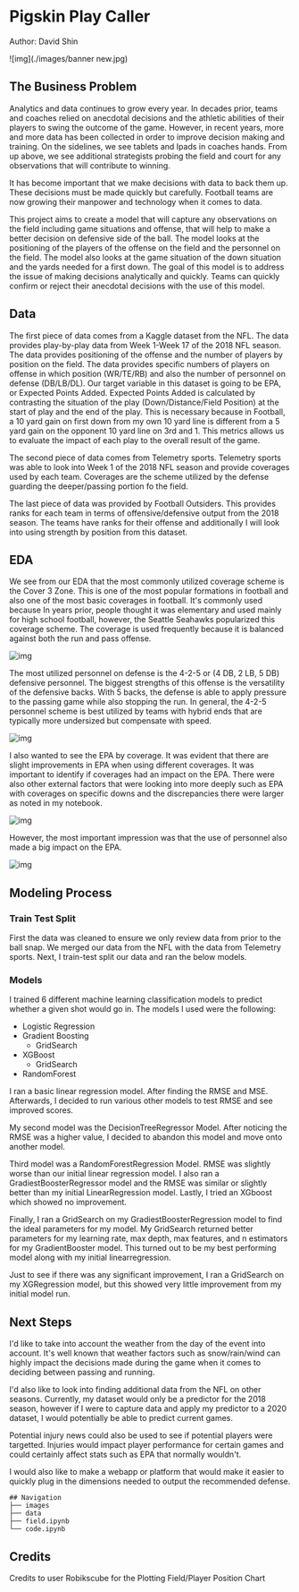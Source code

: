 # Pigskin Play Caller
Author: David Shin

![img](./images/banner new.jpg)


## The Business Problem

Analytics and data continues to grow every year. In decades prior, teams and coaches relied on anecdotal decisions and the athletic abilities of their players to swing the outcome of the game. However, in recent years, more and more data has been collected in order to improve decision making and training. On the sidelines, we see tablets and Ipads in coaches hands. From up above, we see additional strategists probing the field and court for any observations that will contribute to winning. 

It has become important that we make decisions with data to back them up. These decisions must be made quickly but carefully. Football teams are now growing their manpower and technology when it comes to data. 

This project aims to create a model that will capture any observations on the field including game situations and offense, that will help to make a better decision on defensive side of the ball. The model looks at the positioning of the players of the offense on the field and the personnel on the field. The model also looks at the game situation of the down situation and the yards needed for a first down. The goal of this model is to address the issue of making decisions analytically and quickly. Teams can quickly confirm or reject their anecdotal decisions with the use of this model. 


## Data

The first piece of data comes from a Kaggle dataset from the NFL. The data provides play-by-play data from Week 1-Week 17 of the 2018 NFL season. The data provides positioning of the offense and the number of players by position on the field. The data provides specific numbers of players on offense in which position (WR/TE/RB) and also the number of personnel on defense (DB/LB/DL). Our target variable in this dataset is going to be EPA, or Expected Points Added. Expected Points Added is calculated by contrasting the situation of the play (Down/Distance/Field Position) at the start of play and the end of the play. This is necessary because in Football, a 10 yard gain on first down from my own 10 yard line is different from a 5 yard gain on the opponent 10 yard line on 3rd and 1. This metrics allows us to evaluate the impact of each play to the overall result of the game. 

The second piece of data comes from Telemetry sports. Telemetry sports was able to look into Week 1 of the 2018 NFL season and provide coverages used by each team. Coverages are the scheme utilized by the defense guarding the deeper/passing portion fo the field. 

The last piece of data was provided by Football Outsiders. This provides ranks for each team in terms of offensive/defensive output from the 2018 season. The teams have ranks for their offense and additionally I will look into using strength by position from this dataset.

## EDA

We see from our EDA that the most commonly utilized coverage scheme is the Cover 3 Zone. This is one of the most popular formations in football and also one of the most basic coverages in football. It's commonly used because In years prior, people thought it was elementary and used mainly for high school football, however, the Seattle Seahawks popularized this coverage scheme. The coverage is used frequently because it is balanced against both the run and pass offense.

![img](./images/coveragecount.png)

The most utilized personnel on defense is the  4-2-5 or (4 DB, 2 LB, 5 DB) defensive personnel. The biggest strengths of this offense is the versatility of the defensive backs. With 5 backs, the defense is able to apply pressure to the passing game while also stopping the run. In general, the 4-2-5 personnel scheme is best utilized by teams with hybrid ends that are typically more undersized but compensate with speed.

![img](./images/personnelcount.png)

I also wanted to see the EPA by coverage. It was evident that there are slight improvements in EPA when using different coverages. It was important to identify if coverages had an impact on the EPA. There were also other external factors that were looking into more deeply such as EPA with coverages on specific downs and the discrepancies there were larger as noted in my notebook.

![img](./images/coverageepa.png)

However, the most important impression was that the use of personnel also made a big impact on the EPA. 

![img](./images/personnelepa.png)


## Modeling Process

### Train Test Split

First the data was cleaned to ensure we only review data from prior to the ball snap. We merged our data from the NFL with the data from Telemetry sports. Next, I train-test split our data and ran the below models.

### Models

I trained 6 different machine learning classification models to predict whether a given shot would go in. The models I used were the following:

- Logistic Regression
- Gradient Boosting
  - GridSearch
- XGBoost
  - GridSearch
- RandomForest


I ran a basic linear regression model. After finding the RMSE and MSE. Afterwards, I decided to run various other models to test RMSE and see improved scores. 

My second model was the DecisionTreeRegressor Model. After noticing the RMSE was a higher value, I decided to abandon this model and move onto another model.

Third model was a RandomForestRegression Model. RMSE was slightly worse than our initial linear regression model. I also ran a GradiestBoosterRegressor model and the RMSE was similar or slightly better than my initial LinearRegression model. Lastly, I tried an XGboost which showed no improvement.

Finally, I ran a GridSearch on my GradiestBoosterRegression model to find the ideal parameters for my model. My GridSearch returned better parameters for my learning rate, max depth, max features, and n estimators for my GradientBooster model. This turned out to be my best performing model along with my initial linearregression.

Just to see if there was any significant improvement, I ran a GridSearch on my XGRegression model, but this showed very little improvement from my initial model run. 

## Next Steps

I'd like to take into account the weather from the day of the event into account. It's well known that weather factors such as snow/rain/wind can highly impact the decisions made during the game when it comes to deciding between passing and running. 

I'd also like to look into finding additional data from the NFL on other seasons. Currently, my dataset would only be a predictor for the 2018 season, however if I were to capture data and apply my predictor to a 2020 dataset, I would potentially be able to predict current games.

Potential injury news could also be used to see if potential players were targetted. Injuries would impact player performance for certain games and could certainly affect stats such as EPA that normally wouldn't.

I would also like to make a webapp or platform that would make it easier to quickly plug in the dimensions needed to output the recommended defense.


```
## Navigation
├── images
├── data
├── field.ipynb
└── code.ipynb
```

## Credits

Credits to user Robikscube for the Plotting Field/Player Position Chart

